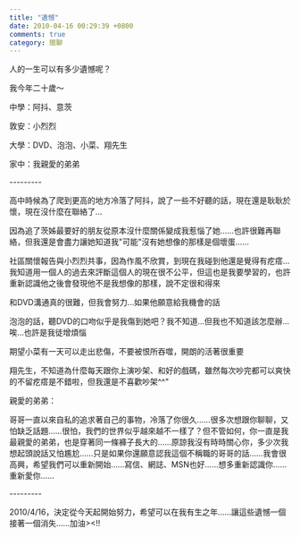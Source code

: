 ```yaml
---
title: "遺憾"
date: 2010-04-16 00:29:39 +0800
comments: true
category: 閒聊
---
```

<p>人的一生可以有多少遺憾呢？</p><p>我今年二十歲～</p><p>中學：阿抖、意茨</p><p>敦安：小烈烈</p><p>大學：DVD、泡泡、小菜、翔先生</p><p>家中：我親愛的弟弟</p><p>---------</p><p>高中時候為了爬到更高的地方冷落了阿抖，說了一些不好聽的話，現在還是耿耿於懷，現在沒什麼在聯絡了&hellip;</p><p>因為追了茨姊最要好的朋友從原本沒什麼關係變成我惹惱了她&hellip;&hellip;也許很難再聯絡，但我還是會盡力讓她知道我"可能"沒有她想像的那樣是個壞蛋&hellip;&hellip;</p><p>社區關懷報告與小烈烈共事，因為作風不欣賞，到現在我碰到他還是覺得有疙瘩&hellip;我知道用一個人的過去來評斷這個人的現在很不公平，但這也是我要學習的，也許重新認識他之後會發現他不是我想像的那樣，說不定很和得來</p><p>和DVD溝通真的很難，但我會努力&hellip;如果他願意給我機會的話</p><p>泡泡的話，聽DVD的口吻似乎是我傷到她吧？我不知道&hellip;但我也不知道該怎麼辦&hellip;唉&hellip;也許是我徒增煩惱</p><p>期望小菜有一天可以走出悲傷，不要被恨所吞噬，開朗的活著很重要</p><p>翔先生，不知道為什麼每天跟你上演吵架、和好的戲碼，雖然每次吵完都可以爽快的不留疙瘩是不錯啦，但我還是不喜歡吵架^^"</p><p>親愛的弟弟：</p><p>哥哥一直以來自私的追求著自己的事物，冷落了你很久&hellip;&hellip;很多次想跟你聊聊，又怕缺乏話題&hellip;&hellip;很怕，我們的世界似乎越來越不一樣了？但不管如何，你一直是我最親愛的弟弟，也是穿著同一條褲子長大的&hellip;&hellip;原諒我沒有時時關心你，多少次我想起頭說話又怕尷尬&hellip;&hellip;只是如果你還願意認我這個不稱職的哥哥的話&hellip;&hellip;我會很高興，希望我們可以重新開始&hellip;&hellip;寫信、網誌、MSN也好&hellip;&hellip;想多重新認識你&hellip;&hellip;重新愛你&hellip;&hellip;</p><p>---------</p><p>2010/4/16，決定從今天起開始努力，希望可以在我有生之年&hellip;&hellip;讓這些遺憾一個接著一個消失&hellip;&hellip;加油&gt;&lt;!!</p>
